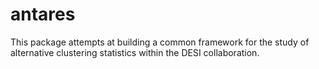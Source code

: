 # antares

This package attempts at building a common framework for the study of alternative clustering statistics within the DESI collaboration.

